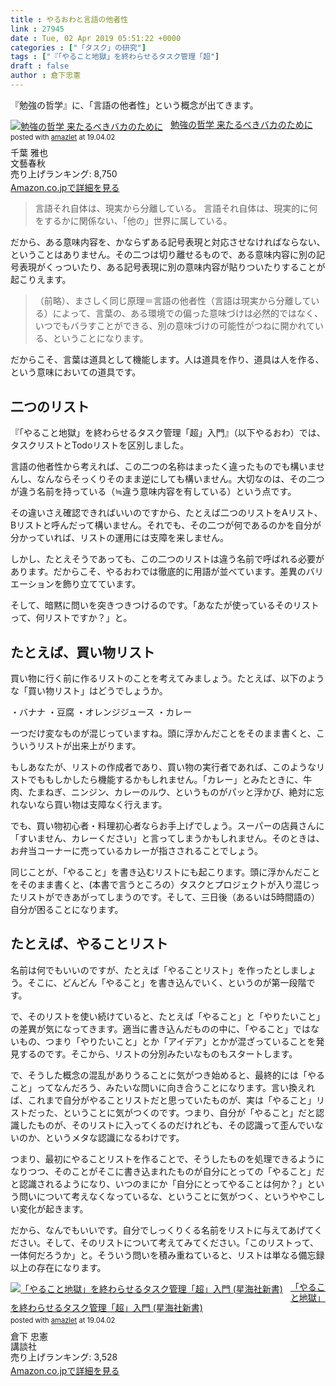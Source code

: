 ```yaml
---
title : やるおわと言語の他者性
link : 27945
date : Tue, 02 Apr 2019 05:51:22 +0000
categories : ["「タスク」の研究"]
tags : ["『「やること地獄」を終わらせるタスク管理「超"]
draft : false
author : 倉下忠憲
---
```


『勉強の哲学』に、「言語の他者性」という概念が出てきます。

<div class="amazlet-box" style="margin-bottom:0px;"><div class="amazlet-image" style="float:left;margin:0px 12px 1px 0px;"><a href="http://www.amazon.co.jp/exec/obidos/ASIN/4163905367/rashita1000-22/ref=nosim/" name="amazletlink" target="_blank"><img src="https://images-fe.ssl-images-amazon.com/images/I/41qbeSmi8-L._SL160_.jpg" alt="勉強の哲学 来たるべきバカのために" style="border: none;" /></a></div><div class="amazlet-info" style="line-height:120%; margin-bottom: 10px"><div class="amazlet-name" style="margin-bottom:10px;line-height:120%"><a href="http://www.amazon.co.jp/exec/obidos/ASIN/4163905367/rashita1000-22/ref=nosim/" name="amazletlink" target="_blank">勉強の哲学 来たるべきバカのために</a><div class="amazlet-powered-date" style="font-size:80%;margin-top:5px;line-height:120%">posted with <a href="http://www.amazlet.com/" title="amazlet" target="_blank">amazlet</a> at 19.04.02</div></div><div class="amazlet-detail">千葉 雅也 <br />文藝春秋 <br />売り上げランキング: 8,750<br /></div><div class="amazlet-sub-info" style="float: left;"><div class="amazlet-link" style="margin-top: 5px"><a href="http://www.amazon.co.jp/exec/obidos/ASIN/4163905367/rashita1000-22/ref=nosim/" name="amazletlink" target="_blank">Amazon.co.jpで詳細を見る</a></div></div></div><div class="amazlet-footer" style="clear: left"></div></div>

<blockquote>
言語それ自体は、現実から分離している。
言語それ自体は、現実的に何をするかに関係ない、「他の」世界に属している。
</blockquote>

だから、ある意味内容を、かならずある記号表現と対応させなければならない、ということはありません。その二つは切り離せるもので、ある意味内容に別の記号表現がくっついたり、ある記号表現に別の意味内容が貼りついたりすることが起こりえます。

<blockquote>
（前略）、まさしく同じ原理＝言語の他者性（言語は現実から分離している）によって、言葉の、ある環境での偏った意味づけは必然的ではなく、いつでもバラすことができる、別の意味づけの可能性がつねに開かれている、ということになります。
</blockquote>

だからこそ、言葉は道具として機能します。人は道具を作り、道具は人を作る、という意味においての道具です。

<h2>二つのリスト</h2>

『「やること地獄」を終わらせるタスク管理「超」入門』（以下やるおわ）では、タスクリストとTodoリストを区別しました。

言語の他者性から考えれば、この二つの名称はまったく違ったものでも構いませんし、なんならそっくりそのまま逆にしても構いません。大切なのは、その二つが違う名前を持っている（≒違う意味内容を有している）という点です。

その違いさえ確認できればいいのですから、たとえば二つのリストをAリスト、Bリストと呼んだって構いません。それでも、その二つが何であるのかを自分が分かっていれば、リストの運用には支障を来しません。

しかし、たとえそうであっても、この二つのリストは違う名前で呼ばれる必要があります。だからこそ、やるおわでは徹底的に用語が並べています。差異のバリエーションを飾り立てています。

そして、暗黙に問いを突きつきつけるのです。「あなたが使っているそのリストって、何リストですか？」と。

<h2>たとえば、買い物リスト</h2>

買い物に行く前に作るリストのことを考えてみましょう。たとえば、以下のような「買い物リスト」はどうでしょうか。

・バナナ
・豆腐
・オレンジジュース
・カレー

一つだけ変なものが混じっていますね。頭に浮かんだことをそのまま書くと、こういうリストが出来上がります。

もしあなたが、リストの作成者であり、買い物の実行者であれば、このようなリストでももしかしたら機能するかもしれません。「カレー」とみたときに、牛肉、たまねぎ、ニンジン、カレーのルウ、というものがパッと浮かび、絶対に忘れないなら買い物は支障なく行えます。

でも、買い物初心者・料理初心者ならお手上げでしょう。スーパーの店員さんに「すいません、カレーください」と言ってしまうかもしれません。そのときは、お弁当コーナーに売っているカレーが指さされることでしょう。

同じことが、「やること」を書き込むリストにも起こります。頭に浮かんだことをそのまま書くと、(本書で言うところの）タスクとプロジェクトが入り混じったリストができあがってしまうのです。そして、三日後（あるいは5時間語の）自分が困ることになります。

<h2>たとえば、やることリスト</h2>

名前は何でもいいのですが、たとえば「やることリスト」を作ったとしましょう。そこに、どんどん「やること」を書き込んでいく、というのが第一段階です。

で、そのリストを使い続けていると、たとえば「やること」と「やりたいこと」の差異が気になってきます。適当に書き込んだものの中に、「やること」ではないもの、つまり「やりたいこと」とか「アイデア」とかが混ざっていることを発見するのです。そこから、リストの分別みたいなものもスタートします。

で、そうした概念の混乱がありうることに気がつき始めると、最終的には「やること」ってなんだろう、みたいな問いに向き合うことになります。言い換えれば、これまで自分がやることリストだと思っていたものが、実は「やること」リストだった、ということに気がつくのです。つまり、自分が「やること」だと認識したものが、そのリストに入ってくるのだけれども、その認識って歪んでいないのか、というメタな認識になるわけです。

つまり、最初にやることリストを作ることで、そうしたものを処理できるようになりつつ、そのことがそこに書き込まれたものが自分にとっての「やること」だと認識されるようになり、いつのまにか「自分にとってやることは何か？」という問いについて考えなくなっているな、ということに気がつく、というややこしい変化が起きます。

だから、なんでもいいです。自分でしっくりくる名前をリストに与えてあげてください。そして、そのリストについて考えてみてください。「このリストって、一体何だろうか」と。そういう問いを積み重ねていると、リストは単なる備忘録以上の存在になります。

<div class="amazlet-box" style="margin-bottom:0px;"><div class="amazlet-image" style="float:left;margin:0px 12px 1px 0px;"><a href="http://www.amazon.co.jp/exec/obidos/ASIN/4065151562/rashita1000-22/ref=nosim/" name="amazletlink" target="_blank"><img src="https://images-fe.ssl-images-amazon.com/images/I/31yz41bTULL._SL160_.jpg" alt="「やること地獄」を終わらせるタスク管理「超」入門 (星海社新書)" style="border: none;" /></a></div><div class="amazlet-info" style="line-height:120%; margin-bottom: 10px"><div class="amazlet-name" style="margin-bottom:10px;line-height:120%"><a href="http://www.amazon.co.jp/exec/obidos/ASIN/4065151562/rashita1000-22/ref=nosim/" name="amazletlink" target="_blank">「やること地獄」を終わらせるタスク管理「超」入門 (星海社新書)</a><div class="amazlet-powered-date" style="font-size:80%;margin-top:5px;line-height:120%">posted with <a href="http://www.amazlet.com/" title="amazlet" target="_blank">amazlet</a> at 19.04.02</div></div><div class="amazlet-detail">倉下 忠憲 <br />講談社 <br />売り上げランキング: 3,528<br /></div><div class="amazlet-sub-info" style="float: left;"><div class="amazlet-link" style="margin-top: 5px"><a href="http://www.amazon.co.jp/exec/obidos/ASIN/4065151562/rashita1000-22/ref=nosim/" name="amazletlink" target="_blank">Amazon.co.jpで詳細を見る</a></div></div></div><div class="amazlet-footer" style="clear: left"></div></div>


